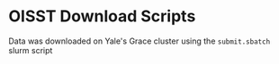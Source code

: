 # OISST Download Scripts

Data was downloaded on Yale's Grace cluster using the `submit.sbatch` slurm script

